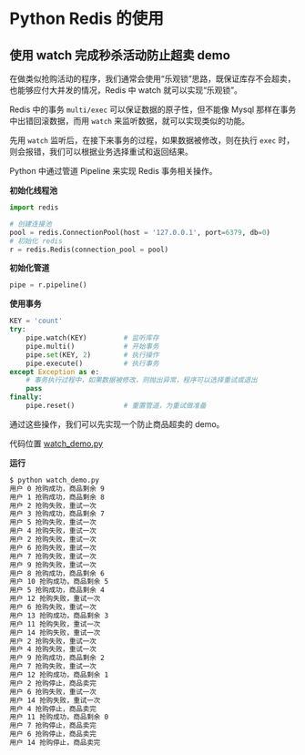# Python Redis 的使用

## 使用 watch 完成秒杀活动防止超卖 demo

在做类似抢购活动的程序，我们通常会使用“乐观锁”思路，既保证库存不会超卖，也能够应付大并发的情况，Redis 中 watch 就可以实现“乐观锁”。

Redis 中的事务 `multi/exec` 可以保证数据的原子性，但不能像 Mysql 那样在事务中出错回滚数据，而用 `watch` 来监听数据，就可以实现类似的功能。

先用 `watch` 监听后，在接下来事务的过程，如果数据被修改，则在执行 `exec` 时，则会报错，我们可以根据业务选择重试和返回结果。

Python 中通过管道 Pipeline 来实现 Redis 事务相关操作。

**初始化线程池**

```python
import redis

# 创建连接池
pool = redis.ConnectionPool(host = '127.0.0.1', port=6379, db=0)
# 初始化 redis
r = redis.Redis(connection_pool = pool)
```

**初始化管道**

```python
pipe = r.pipeline()
```

**使用事务**

```python
KEY = 'count'
try:
    pipe.watch(KEY)         # 监听库存
    pipe.multi()            # 开始事务
    pipe.set(KEY, 2)        # 执行操作
    pipe.execute()          # 执行事务
except Exception as e:
    # 事务执行过程中，如果数据被修改，则抛出异常，程序可以选择重试或退出
    pass
finally:
    pipe.reset()            # 重置管道，为重试做准备
```

通过这些操作，我们可以先实现一个防止商品超卖的 demo。

代码位置 [watch_demo.py](watch_demo.py)

**运行**

```bash
$ python watch_demo.py
用户 0 抢购成功，商品剩余 9
用户 1 抢购成功，商品剩余 8
用户 2 抢购失败，重试一次
用户 3 抢购成功，商品剩余 7
用户 5 抢购失败，重试一次
用户 4 抢购失败，重试一次
用户 2 抢购失败，重试一次
用户 6 抢购失败，重试一次
用户 7 抢购失败，重试一次
用户 9 抢购失败，重试一次
用户 8 抢购成功，商品剩余 6
用户 10 抢购成功，商品剩余 5
用户 5 抢购成功，商品剩余 4
用户 12 抢购失败，重试一次
用户 6 抢购失败，重试一次
用户 13 抢购成功，商品剩余 3
用户 11 抢购失败，重试一次
用户 14 抢购失败，重试一次
用户 2 抢购失败，重试一次
用户 4 抢购失败，重试一次
用户 9 抢购成功，商品剩余 2
用户 7 抢购失败，重试一次
用户 12 抢购成功，商品剩余 1
用户 2 抢购停止，商品卖完
用户 6 抢购失败，重试一次
用户 14 抢购失败，重试一次
用户 4 抢购停止，商品卖完
用户 11 抢购成功，商品剩余 0
用户 7 抢购停止，商品卖完
用户 6 抢购停止，商品卖完
用户 14 抢购停止，商品卖完
```
